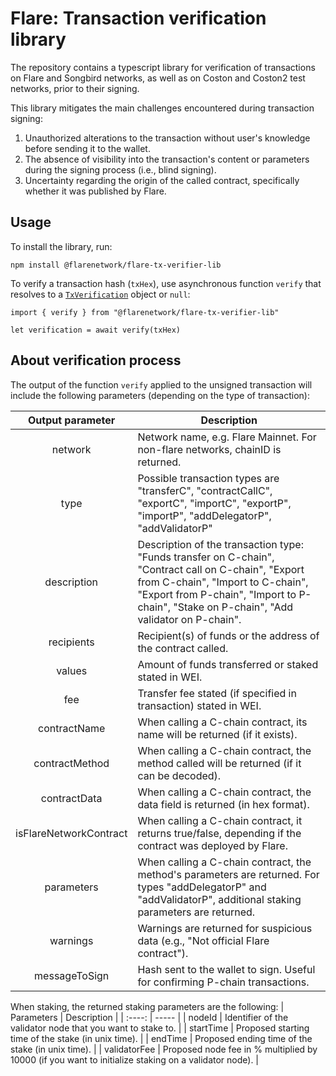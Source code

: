 # Flare: Transaction verification library

The repository contains a typescript library for verification of transactions on Flare and Songbird networks, as well as on Coston and Coston2 test networks, prior to their signing.

This library mitigates the main challenges encountered during transaction signing:
1. Unauthorized alterations to the transaction without user's knowledge before sending it to the wallet.
2. The absence of visibility into the transaction's content or parameters during the signing process (i.e., blind signing).
3. Uncertainty regarding the origin of the called contract, specifically whether it was published by Flare.

## Usage

To install the library, run:
```
npm install @flarenetwork/flare-tx-verifier-lib
```
To verify a transaction hash (`txHex`), use asynchronous function `verify` that resolves to a [`TxVerification`](src/interface.ts) object or `null`:
```
import { verify } from "@flarenetwork/flare-tx-verifier-lib"

let verification = await verify(txHex)
```

## About verification process

The output of the function `verify` applied to the unsigned transaction will include the following parameters (depending on the type of transaction):

| Output parameter | Description |
| :----: | ----- | 
| network 					      | Network name, e.g. Flare Mainnet. For non-flare networks, chainID is returned. |
| type 						        | Possible transaction types are "transferC", "contractCallC", "exportC", "importC", "exportP", "importP", "addDelegatorP", "addValidatorP" |
| description 				    | Description of the transaction type: "Funds transfer on C-chain", "Contract call on C-chain", "Export from C-chain", "Import to C-chain", "Export from P-chain", "Import to P-chain", "Stake on P-chain", "Add validator on P-chain". |                 
| recipients  				    | Recipient(s) of funds or the address of the contract called. |
| values      				    | Amount of funds transferred or staked stated in WEI. |
| fee         				    | Transfer fee stated (if specified in transaction) stated in WEI.  |              
| contractName      		  | When calling a C-chain contract, its name will be returned (if it exists).  |               	
| contractMethod   			  | When calling a C-chain contract, the method called will be returned (if it can be decoded). |                  
| contractData      		  | When calling a C-chain contract, the data field is returned (in hex format). |
| isFlareNetworkContract 	| When calling a C-chain contract, it returns true/false, depending if the contract was deployed by Flare. |
| parameters				      | When calling a C-chain contract, the method's parameters are returned. For types "addDelegatorP" and "addValidatorP", additional staking parameters are returned. |
| warnings					      | Warnings are returned for suspicious data (e.g., "Not official Flare contract"). |
| messageToSign	  			  | Hash sent to the wallet to sign. Useful for confirming P-chain transactions. |

When staking, the returned staking parameters are the following:
| Parameters | Description |
| :----: | ----- | 
| nodeId | Identifier of the validator node that you want to stake to. |
| startTime | Proposed starting time of the stake (in unix time). |
| endTime | Proposed ending time of the stake (in unix time). |
| validatorFee | Proposed node fee in % multiplied by 10000 (if you want to initialize staking on a validator node). |
